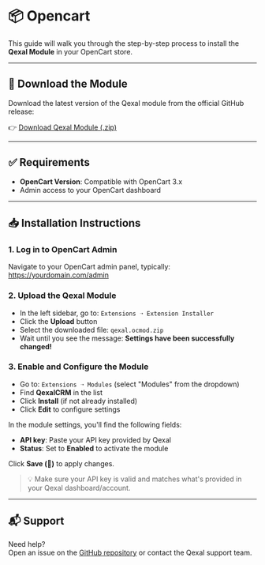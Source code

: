 # 📦 Opencart

This guide will walk you through the step-by-step process to install the **Qexal Module** in your OpenCart store.

---

## 🔗 Download the Module

Download the latest version of the Qexal module from the official GitHub release:

👉 [Download Qexal Module (.zip)](https://github.com/qexal-app/opencart-module/releases/latest/download/qexal.ocmod.zip)

---

## ✅ Requirements

- **OpenCart Version**: Compatible with OpenCart 3.x
- Admin access to your OpenCart dashboard

---

## 📥 Installation Instructions

### 1. Log in to OpenCart Admin

Navigate to your OpenCart admin panel, typically: https://yourdomain.com/admin

### 2. Upload the Qexal Module

- In the left sidebar, go to: `Extensions ➝ Extension Installer`
- Click the **Upload** button
- Select the downloaded file: `qexal.ocmod.zip`
- Wait until you see the message: **Settings have been successfully changed!**

### 3. Enable and Configure the Module

- Go to: `Extensions ➝ Modules` (select "Modules" from the dropdown)
- Find **QexalCRM** in the list
- Click **Install** (if not already installed)
- Click **Edit** to configure settings

In the module settings, you'll find the following fields:

- **API key**: Paste your API key provided by Qexal
- **Status**: Set to **Enabled** to activate the module

Click **Save (💾)** to apply changes.

> 💡 Make sure your API key is valid and matches what's provided in your Qexal dashboard/account.

---

## 📬 Support

Need help?  
Open an issue on the [GitHub repository](https://github.com/qexal-app/opencart-module) or contact the Qexal support team.

